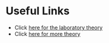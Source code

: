 # Useful Links
* Click [here for the laboratory theory](https://mrlini.github.io/teaching/csa/lab_02/)
* Click [here for more theory](https://www.cs.ubbcluj.ro/~vancea/asc/en-lab2-teorie.php)
